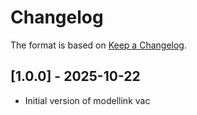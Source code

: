 # Changelog

The format is based on [Keep a Changelog](https://keepachangelog.com/en/1.0.0/).


## [1.0.0] - 2025-10-22
- Initial version of modellink vac

